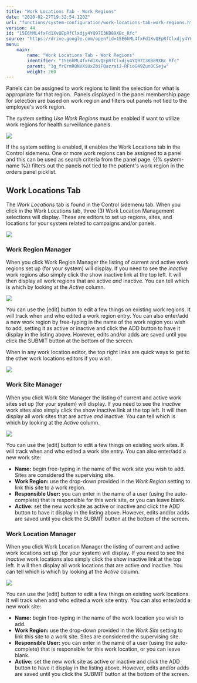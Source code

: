 ```yaml
---
title: "Work Locations Tab - Work Regions"
date: "2020-02-27T19:32:54.120Z"
url: "functions/system-configuration/work-locations-tab-work-regions.html"
version: 44
id: "15E6hML4fxFd1XvQEpRfClxdjy4YQ97I3KB89XBc_Rfc"
source: "https://drive.google.com/open?id=15E6hML4fxFd1XvQEpRfClxdjy4YQ97I3KB89XBc_Rfc"
menu:
    main:
        name: "Work Locations Tab - Work Regions"
        identifier: "15E6hML4fxFd1XvQEpRfClxdjy4YQ97I3KB89XBc_Rfc"
        parent: "1g_frQrmRQNVXiUxZbiFQazraiJ-RFioG49ZunOCSejw"
        weight: 260
---
```

Panels can be assigned to work regions to limit the selection for what is appropriate for that region.  Panels displayed in the panel membership page for selection are based on work region and filters out panels not tied to the employee's work region.

The system setting *Use Work Regions* must be enabled if want to utilize work regions for health surveillance panels.

![](work-locations-tab-work-regions.images/image1.png)

If the system setting is enabled, it enables the Work Locations tab in the Control sidemenu. One or more work regions can be assigned to a panel and this can be used as search criteria from the panel page. {{% system-name %}} filters out the panels not tied to the patient's work region in the orders panel picklist.

## Work Locations Tab

The *Work Locations* tab is found in the Control sidemenu tab. When you click in the Work Locations tab, three (3) Work Location Management selections will display. These are editors to set up regions, sites, and locations for your system related to campaigns and/or panels.

![](work-locations-tab-work-regions.images/image2.png)

### Work Region Manager

When you click Work Region Manager the listing of current and active work regions set up (for your system) will display. If you need to see the *inactive* work regions also simply click the show inactive link at the top left. It will then display all work regions that are active *and* inactive. You can tell which is which by looking at the *Active* column.

![](work-locations-tab-work-regions.images/image3.png)

You can use the [edit] button to edit a few things on existing work regions. It will track when and who edited a work region entry. You can also enter/add a new work region by free-typing in the name of the work region you wish to add, setting it as active or inactive and click the ADD button to have it display in the listing above. However, edits and/or adds are saved until you click the SUBMIT button at the bottom of the screen.

When in any work location editor, the top right links are quick ways to get to the other work locations editors if you wish.

![](work-locations-tab-work-regions.images/image4.png)

### Work Site Manager

When you click Work Site Manager the listing of current and active work sites set up (for your system) will display. If you need to see the *inactive* work sites also simply click the show inactive link at the top left. It will then display all work sites that are active *and* inactive. You can tell which is which by looking at the *Active* column.

![](work-locations-tab-work-regions.images/image5.png)

You can use the [edit] button to edit a few things on existing work sites. It will track when and who edited a work site entry. You can also enter/add a new work site:

* <strong>Name:</strong> begin free-typing in the name of the work site you wish to add. Sites are considered the supervising site.
* <strong>Work Region:</strong> use the drop-down provided in the <em>Work Region</em> setting to link this site to a work region.
* <strong>Responsible User:</strong> you can enter in the name of a user (using the auto-complete) that is responsible for this work site, or you can leave blank.
* <strong>Active:</strong> set the new work site as active or inactive and click the ADD button to have it display in the listing above. However, edits and/or adds are saved until you click the SUBMIT button at the bottom of the screen.

### Work Location Manager

When you click Work Location Manager the listing of current and active work locations set up (for your system) will display. If you need to see the *inactive* work locations also simply click the show inactive link at the top left. It will then display all work locations that are active *and* inactive. You can tell which is which by looking at the *Active* column.

![](https://lh3.googleusercontent.com/pRimhi7oXJ3VWWfYRQvQdGqiYWOUrE744lsrdFTHRK-nC6QUhb-xXGbnpfZm1iOfnhw71F2f13nIdMd5dhd056J19nMub89PBDWGdfj5Ec0C4Z_md2TLNJT6eRTVvhChpnKh0qKWPTM1INq74g)

You can use the [edit] button to edit a few things on existing work locations. It will track when and who edited a work site entry. You can also enter/add a new work site:

* <strong>Name:</strong> begin free-typing in the name of the work location you wish to add.
* <strong>Work Region:</strong> use the drop-down provided in the <em>Work Site</em> setting to link this site to a work site. Sites are considered the supervising site.
* <strong>Responsible User:</strong> you can enter in the name of a user (using the auto-complete) that is responsible for this work location, or you can leave blank.
* <strong>Active:</strong> set the new work site as active or inactive and click the ADD button to have it display in the listing above. However, edits and/or adds are saved until you click the SUBMIT button at the bottom of the screen.
